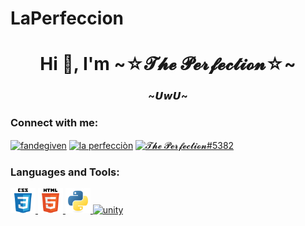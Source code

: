 # LaPerfeccion
<h1 align="center">Hi 👋, I'm ~☆𝓣𝓱𝓮 𝓟𝓮𝓻𝓯𝓮𝓬𝓽𝓲𝓸𝓷☆~</h1>
<h3 align="center">~𝙐𝙬𝙐~</h3>

<h3 align="left">Connect with me:</h3>
<p align="left">
<a href="https://instagram.com/fandegiven" target="blank"><img align="center" src="https://raw.githubusercontent.com/rahuldkjain/github-profile-readme-generator/master/src/images/icons/Social/instagram.svg" alt="fandegiven" height="30" width="40" /></a>
<a href="https://www.youtube.com/c/la perfecciòn" target="blank"><img align="center" src="https://raw.githubusercontent.com/rahuldkjain/github-profile-readme-generator/master/src/images/icons/Social/youtube.svg" alt="la perfecciòn" height="30" width="40" /></a>
<a href="https://discord.gg/𝓣𝓱𝓮 𝓟𝓮𝓻𝓯𝓮𝓬𝓽𝓲𝓸𝓷#5382" target="blank"><img align="center" src="https://raw.githubusercontent.com/rahuldkjain/github-profile-readme-generator/master/src/images/icons/Social/discord.svg" alt="𝓣𝓱𝓮 𝓟𝓮𝓻𝓯𝓮𝓬𝓽𝓲𝓸𝓷#5382" height="30" width="40" /></a>
</p>

<h3 align="left">Languages and Tools:</h3>
<p align="left"> <a href="https://www.w3schools.com/css/" target="_blank" rel="noreferrer"> <img src="https://raw.githubusercontent.com/devicons/devicon/master/icons/css3/css3-original-wordmark.svg" alt="css3" width="40" height="40"/> </a> <a href="https://www.w3.org/html/" target="_blank" rel="noreferrer"> <img src="https://raw.githubusercontent.com/devicons/devicon/master/icons/html5/html5-original-wordmark.svg" alt="html5" width="40" height="40"/> </a> <a href="https://www.python.org" target="_blank" rel="noreferrer"> <img src="https://raw.githubusercontent.com/devicons/devicon/master/icons/python/python-original.svg" alt="python" width="40" height="40"/> </a> <a href="https://unity.com/" target="_blank" rel="noreferrer"> <img src="https://www.vectorlogo.zone/logos/unity3d/unity3d-icon.svg" alt="unity" width="40" height="40"/> </a> </p>
